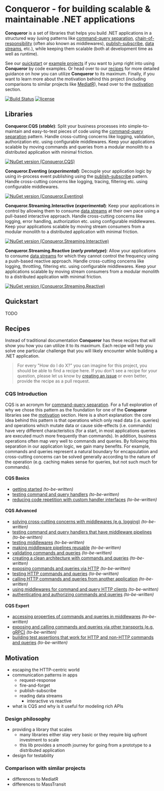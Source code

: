 # Conqueror - for building scalable & maintainable .NET applications

**Conqueror** is a set of libraries that helps you build .NET applications in a structured way (using patterns like [command-query separation](https://en.wikipedia.org/wiki/Command%E2%80%93query_separation), [chain-of-responsibility](https://en.wikipedia.org/wiki/Chain-of-responsibility_pattern) (often also known as middlewares), [publish-subscribe](https://en.wikipedia.org/wiki/Publish%E2%80%93subscribe_pattern), [data streams](https://en.wikipedia.org/wiki/Data_stream), etc.), while keeping them scalable (both at development time as well as runtime).

See our [quickstart](quickstart) or [example projects](examples) if you want to jump right into using **Conqueror** by code examples. Or head over to our [recipes](#recipes) for more detailed guidance on how you can utilize **Conqueror** to its maximum. Finally, if you want to learn more about the motivation behind this project (including comparisons to similar projects like [MediatR](https://github.com/jbogard/MediatR)), head over to the [motivation](#motivation) section.

[![Build Status](https://github.com/MrWolfZ/Conqueror/actions/workflows/dotnet.yml/badge.svg)](https://github.com/MrWolfZ/Conqueror/actions/workflows/dotnet.yml)
[![license](https://img.shields.io/badge/License-MIT-blue.svg)](LICENSE)

## Libraries

**Conqueror.CQS (_stable_)**: Split your business processes into simple-to-maintain and easy-to-test pieces of code using the [command-query separation](https://en.wikipedia.org/wiki/Command%E2%80%93query_separation) pattern. Handle cross-cutting concerns like logging, validation, authorization etc. using configurable middlewares. Keep your applications scalable by moving commands and queries from a modular monolith to a distributed application with minimal friction.

[![NuGet version (Conqueror.CQS)](https://img.shields.io/nuget/v/Conqueror.CQS?label=Conqueror.CQS)](https://www.nuget.org/packages/Conqueror.CQS/)

**Conqueror.Eventing (_experimental_)**: Decouple your application logic by using in-process event publishing using the [publish-subscribe](https://en.wikipedia.org/wiki/Publish%E2%80%93subscribe_pattern) pattern. Handle cross-cutting concerns like logging, tracing, filtering etc. using configurable middlewares.

[![NuGet version (Conqueror.Eventing)](https://img.shields.io/nuget/v/Conqueror.Eventing?label=Conqueror.Eventing)](https://www.nuget.org/packages/Conqueror.Eventing/)

**Conqueror.Streaming.Interactive (_experimental_)**: Keep your applications in control by allowing them to consume [data streams](https://en.wikipedia.org/wiki/Data_stream) at their own pace using a pull-based interactive approach. Handle cross-cutting concerns like logging, error handling, authorization etc. using configurable middlewares. Keep your applications scalable by moving stream consumers from a modular monolith to a distributed application with minimal friction.

[![NuGet version (Conqueror.Streaming.Interactive)](https://img.shields.io/nuget/v/Conqueror.Streaming.Interactive?label=Conqueror.Streaming.Interactive)](https://www.nuget.org/packages/Conqueror.Streaming.Interactive/)

**Conqueror.Streaming.Reactive (_early prototype_)**: Allow your applications to consume [data streams](https://en.wikipedia.org/wiki/Data_stream) for which they cannot control the frequency using a push-based reactive approach. Handle cross-cutting concerns like logging, throttling, filtering etc. using configurable middlewares. Keep your applications scalable by moving stream consumers from a modular monolith to a distributed application with minimal friction.

[![NuGet version (Conqueror.Streaming.Reactive)](https://img.shields.io/nuget/v/Conqueror.Streaming.Reactive?label=Conqueror.Streaming.Reactive)](https://www.nuget.org/packages/Conqueror.Streaming.Reactive/)

## Quickstart

TODO

## Recipes

Instead of traditional documentation **Conqueror** has these recipes that will show you how you can utilize it to its maximum. Each recipe will help you solve one particular challenge that you will likely encounter while building a .NET application.

> For every "How do I do X?" you can imagine for this project, you should be able to find a recipe here. If you don't see a recipe for your question, please let us know by [creating an issue](https://github.com/MrWolfZ/Conqueror/issues/new) or even better, provide the recipe as a pull request.

### CQS Introduction

CQS is an acronym for [command-query separation](https://en.wikipedia.org/wiki/Command%E2%80%93query_separation). For a full exploration of why we chose this pattern as the foundation for one of the **Conqueror** libraries see the [motivation](#motivation) section. Here is a short explanation: the core idea behind this pattern is that operations which only read data (i.e. queries) and operations which mutate data or cause side-effects (i.e. commands) have very different characteristics (for a start, in most applications queries are executed much more frequently than commands). In addition, business operations often map very well to commands and queries. By following this separation in our application logic, we gain many benefits. For example, commands and queries represent a natural boundary for encapsulation and cross-cutting concerns can be solved generally according to the nature of the operation (e.g. caching makes sense for queries, but not such much for commands).

#### CQS Basics

- [getting started](recipes/cqs/basic/getting-started#readme) _(to-be-written)_
- [testing command and query handlers](recipes/cqs/basic/testing-handlers#readme) _(to-be-written)_
- [reducing code repetition with custom handler interfaces](recipes/cqs/basic/reducing-code-repetition#readme) _(to-be-written)_

#### CQS Advanced

- [solving cross-cutting concerns with middlewares (e.g. logging)](recipes/cqs/advanced/solving-cross-cutting-concerns#readme) _(to-be-written)_
- [testing command and query handlers that have middleware pipelines](recipes/cqs/advanced/testing-handlers-with-pipelines#readme) _(to-be-written)_
- [testing middlewares](recipes/cqs/advanced/testing-middlewares#readme) _(to-be-written)_
- [making middleware pipelines reusable](recipes/cqs/advanced/making-pipelines-reusable#readme) _(to-be-written)_
- [validating commands and queries](recipes/cqs/advanced/validation#readme) _(to-be-written)_
- [creating a clean architecture with commands and queries](recipes/cqs/advanced/clean-architecture#readme) _(to-be-written)_
- [exposing commands and queries via HTTP](recipes/cqs/advanced/exposing-via-http#readme) _(to-be-written)_
- [testing HTTP commands and queries](recipes/cqs/advanced/testing-http#readme) _(to-be-written)_
- [calling HTTP commands and queries from another application](recipes/cqs/advanced/calling-http#readme) _(to-be-written)_
- [using middlewares for command and query HTTP clients](recipes/cqs/advanced/middlewares-for-http-clients#readme) _(to-be-written)_
- [authenticating and authorizing commands and queries](recipes/cqs/advanced/auth#readme) _(to-be-written)_

#### CQS Expert

- [accessing properties of commands and queries in middlewares](recipes/cqs/expert/accessing-properties-in-middlewares#readme) _(to-be-written)_
- [exposing and calling commands and queries via other transports (e.g. gRPC)](recipes/cqs/expert/exposing-via-other-transports#readme) _(to-be-written)_
- [building test assertions that work for HTTP and non-HTTP commands and queries](recipes/cqs/expert/building-test-assertions-for-http-and-non-http#readme) _(to-be-written)_

## Motivation

- escaping the HTTP-centric world
- communication patterns in apps
  - request-response
  - fire-and-forget
  - publish-subscribe
  - reading data streams
    - interactive vs reactive
- what is CQS and why is it useful for modeling rich APIs

### Design philosophy

- providing a library that scales
  - many libraries either stay very basic or they require big upfront investment to scale
  - this lib provides a smooth journey for going from a prototype to a distributed application
- design for testability

### Comparison with similar projects

- differences to MediatR
- differences to MassTransit
